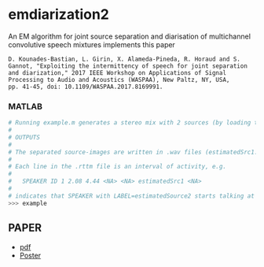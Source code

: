 # emdiarization2
An EM algorithm for joint source separation and diarisation of multichannel convolutive speech mixtures
implements this paper

```
D. Kounades-Bastian, L. Girin, X. Alameda-Pineda, R. Horaud and S. Gannot, "Exploiting the intermittency of speech for joint separation and diarization," 2017 IEEE Workshop on Applications of Signal Processing to Audio and Acoustics (WASPAA), New Paltz, NY, USA,
pp. 41-45, doi: 10.1109/WASPAA.2017.8169991.
```



### MATLAB

```python
# Running example.m generates a stereo mix with 2 sources (by loading trueSrc1.wav,..) and then calls dnd.m to diarize and separate this mix.
#
# OUTPUTS
#
# The separated source-images are written in .wav files (estimatedSrc1.wav,..). The diarization is written # in diarization.rttm (NIST '06) 
#
# Each line in the .rttm file is an interval of activity, e.g. 
#
#   SPEAKER ID 1 2.08 4.44 <NA> <NA> estimatedSrc1 <NA>
#
# indicates that SPEAKER with LABEL=estimatedSource2 starts talking at 2.08s for a duration of 4.44s, hence going silent at 6.52s.
>>> example
```

## PAPER
  - [pdf](https://inria.hal.science/hal-01568813/document)
  - [Poster](https://team.inria.fr/perception/files/2018/05/poster.pdf)






